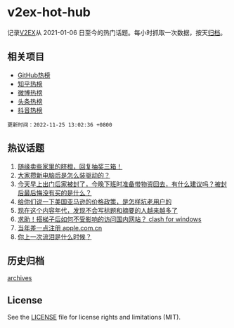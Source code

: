 # v2ex-hot-hub

 记录[V2EX](https://www.v2ex.com/)从 2021-01-06 日至今的热门话题。每小时抓取一次数据，按天[归档](archives)。
 
 ## 相关项目

- [GitHub热榜](https://github.com/lonnyzhang423/github-hot-hub)
- [知乎热榜](https://github.com/lonnyzhang423/zhihu-hot-hub)
- [微博热榜](https://github.com/lonnyzhang423/weibo-hot-hub)
- [头条热榜](https://github.com/lonnyzhang423/toutiao-hot-hub)
- [抖音热榜](https://github.com/lonnyzhang423/douyin-hot-hub)


 `更新时间：2022-11-25 13:02:36 +0800`

## 热议话题

1. [随缘卖些家里的脐橙，回复抽奖三箱！](https://www.v2ex.com/t/897658)
1. [大家攒新电脑后是怎么装驱动的？](https://www.v2ex.com/t/897632)
1. [今天早上出门后家被封了，今晚下班时准备带物资回去，有什么建议吗？被封后最后悔没有买的是什么？](https://www.v2ex.com/t/897775)
1. [给你们说一下美国亚马逊的价格政策，是怎样坑老用户的](https://www.v2ex.com/t/897581)
1. [现在这个内容年代，发现不会写标题和摘要的人越来越多了](https://www.v2ex.com/t/897574)
1. [求助！搭梯子后如何不受影响的访问国内网站？ clash for windows](https://www.v2ex.com/t/897609)
1. [当年差一点注册 apple.com.cn](https://www.v2ex.com/t/897770)
1. [你上一次流泪是什么时候？](https://www.v2ex.com/t/897718)

## 历史归档

[archives](archives)

## License

See the [LICENSE](LICENSE) file for license rights and limitations (MIT).

